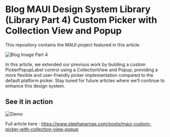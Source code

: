 # Blog MAUI Design System Library (Library Part 4) Custom Picker with Collection View and Popup

This repository contains the MAUI project featured in this article.

![Blog Image Part 4](https://www.stephanarnas.com/images/blog-04.jpg)

In this article, we extended our previous work by building a custom PickerPopupLabel control using a CollectionView and Popup, providing a more flexible and user-friendly picker implementation compared to the default platform picker. Stay tuned for future articles where we’ll continue to enhance this design system.

## See it in action

![Demo](https://www.stephanarnas.com/images/posts/2024-09-09/04.gif)

Full article here : 
https://www.stephanarnas.com/posts/maui-custom-picker-with-collection-view-popup